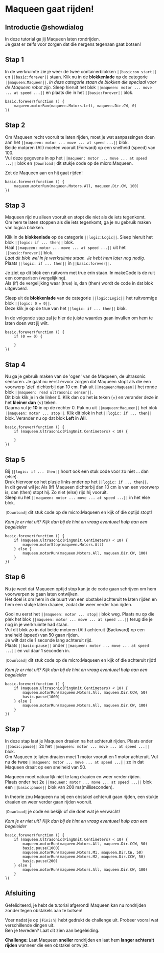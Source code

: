 # Maqueen gaat rijden!

## Introductie @showdialog

In deze tutorial ga jij Maqueen laten rondrijden.  
Je gaat er zelfs voor zorgen dat die nergens tegenaan gaat botsen!

## Stap 1
In de werkruimte zie je weer de twee containerblokken 
``||basic:on start||`` en ``||basic:forever||`` staan. 
Klik nu in de **blokkenlade** op de categorie ``||maqueen:Maqueen||``. 
*In deze categorie staan de blokken die speciaal voor de Maqueen robot zijn.*
Sleep hieruit het blok ``||maqueen: motor ... move ... at speed ...||`` en 
plaats die in het ``||basic:forever||`` blok.

```blocks
basic.forever(function () {
    maqueen.motorRun(maqueen.Motors.Left, maqueen.Dir.CW, 0)
})
```

## Stap 2
Om Maqueen recht vooruit te laten rijden, moet je wat aanpassingen doen aan het ``||maqueen: motor ... move ... at speed ...||`` blok.  
Beide motoren (All) moeten vooruit (Forward) op een snelheid (speed) van 100.  
Vul deze gegevens in op het ``||maqueen: motor ... move ... at speed ...||`` blok en ``|Download|`` dit stukje code op de micro:Maqueen.  

Zet de Maqueen aan en hij gaat rijden!

```blocks
basic.forever(function () {
    maqueen.motorRun(maqueen.Motors.All, maqueen.Dir.CW, 100)
})
```

## Stap 3 
Maqueen rijd nu alleen vooruit en stopt die niet als de iets tegenkomt.  
Om hem te laten stoppen als die iets tegenkomt, ga je nu gebruik maken van logica blokken.  

Klik in de **blokkenlade** op de categorie ``||logic:Logic||``.
Sleep hieruit het blok ``||logic: if ... then||`` blok.  
Haal ``||maqueen: motor ... move ... at speed ...||`` uit het ``||basic:forever||`` blok.    
*Laat dit blok wel in je werkruimte staan. Je hebt hem later nog nodig.*    
Plaats ``||logic: if ... then||`` in ``||basic:forever||``.      

Je ziet op dit blok een ruitvorm met true erin staan. In makeCode is de ruit een comparison (vergelijking).  
Als (if) de vergelijking waar (true) is, dan (then) wordt de code in dat blok uitgevoerd.  

Sleep uit de **blokkenlade** van de categorie ``||logic:Logic||`` het ruitvormige blok ``||logic: 0 = 0||``.  
Deze klik je op de true van het ``||logic: if ... then||`` blok.     

In de volgende stap zal je hier de juiste waardes gaan invullen om hem te laten doen wat jij wilt.     

```blocks
basic.forever(function () {
    if (0 == 0) {
        
    }
})
```

## Stap 4
Nu ga je gebruik maken van de 'ogen' van de Maqueen, de ultrasonic sensoren. 
Je gaat nu eerst ervoor zorgen dat Maqueen stopt als die een voorwerp 'ziet' dichterbij dan 10 cm. 
Pak uit ``||maqueen:Maqueen||`` het ronde blok ``||maqueen: read ultrasonic sensor||``.  
Dit blok klik je in de linker 0. Klik dan op het **is** teken (=) en verander deze in het **kleiner dan** (<) teken.    
Daarna vul je **10** in op de rechter 0. 
Pak nu uit ``||maqueen:Maqueen||`` het blok ``||maqueen: motor ... stop||``. Klik dit blok in het ``||logic: if ... then||`` blok. 
Verander nu op dat blok **Left** in **All**.  

```blocks
basic.forever(function () {
    if (maqueen.Ultrasonic(PingUnit.Centimeters) < 10) {
        
    }
})
```


## Stap 5
Bij ``||logic: if ... then||`` hoort ook een stuk code voor zo niet ... dan (else).    
Druk hiervoor op het plusje links onder op het ``||logic: if ... then||``.  
In dit geval wil je: Als (If) Maqueen dichterbij dan 10 cm is van een voorwerp is, dan (then) stopt hij. Zo niet (else) rijd hij vooruit.  
Sleep nu het ``||maqueen: motor ... move ... at speed ...||`` in het else blok.  

``|Download|`` dit stuk code op de micro:Maqueen en kijk of die optijd stopt!  

*Kom je er niet uit? Kijk dan bij de hint en vraag eventueel hulp aan een begeleider*


```blocks
basic.forever(function () {
    if (maqueen.Ultrasonic(PingUnit.Centimeters) < 10) {
        maqueen.motorStop(maqueen.Motors.All)
    } else {
        maqueen.motorRun(maqueen.Motors.All, maqueen.Dir.CW, 100)
    }
})
```

## Stap 6  
Nu je weet dat Maqueen optijd stop kan je de code gaan schrijven om hem voorwerpen te gaan laten ontwijken.  
Het doel is om hem in de buurt van een obstakel achteruit te laten rijden en hem een stukje laten draaien, zodat die weer verder kan rijden.  

Gooi nu eerst het ``||maqueen: motor ... stop||`` blok weg.  Plaats nu op die plek het blok ``||maqueen: motor ... move ... at speed ...||`` terug die je nog in je werkruimte had staan.    
Vul dit blok zo in dat beide motoren (All) achteruit (Backward) op een snelheid (speed) van 50 gaan rijden.  
Je wilt dat die 1 seconde lang achteruit rijd.    
Plaats ``||basic:pause||`` onder ``||maqueen: motor ... move ... at speed ...||`` en vul daar 1 seconden in. 

``|Download|`` dit stuk code op de micro:Maqueen en kijk of die achteruit rijdt!  

*Kom je er niet uit? Kijk dan bij de hint en vraag eventueel hulp aan een begeleider*

```blocks
basic.forever(function () {
    if (maqueen.Ultrasonic(PingUnit.Centimeters) < 10) {
        maqueen.motorRun(maqueen.Motors.All, maqueen.Dir.CCW, 50)
        basic.pause(1000)
    } else {
        maqueen.motorRun(maqueen.Motors.All, maqueen.Dir.CW, 100)
    }
})
```


## Stap 7
In deze stap laat je Maqueen draaien na het achteruit rijden.
Plaats onder ``||basic:pause||`` 2x het ``||maqueen: motor ... move ... at speed ...||`` blok.  
Om Maqueen te laten draaien moet 1 motor vooruit en 1 motor achteruit.  Vul nu de twee ``||maqueen: motor ... move ... at speed ...||`` zo in dat Maqueen draait op een snelheid van 50.  

Maqueen moet natuurlijk niet te lang draaien en weer verder rijden.  
Plaats onder het 2e ``||maqueen: motor ... move ... at speed ...||`` blok een ``||basic:pause||`` blok van 200 ms(milliseconden).   

In theorie zou Maqueen nu bij een obstakel achteruit gaan rijden, een stukje draaien en weer verder gaan rijden vooruit.  

``|Download|`` je code en bekijk of die doet wat je verwacht!    

*Kom je er niet uit? Kijk dan bij de hint en vraag eventueel hulp aan een begeleider*

```blocks
basic.forever(function () {
    if (maqueen.Ultrasonic(PingUnit.Centimeters) < 10) {
        maqueen.motorRun(maqueen.Motors.All, maqueen.Dir.CCW, 50)
        basic.pause(1000)
        maqueen.motorRun(maqueen.Motors.M1, maqueen.Dir.CW, 50)
        maqueen.motorRun(maqueen.Motors.M2, maqueen.Dir.CCW, 50)
        basic.pause(200)
    } else {
        maqueen.motorRun(maqueen.Motors.All, maqueen.Dir.CW, 100)
    }
})
```
## Afsluiting
Gefeliciteerd, je hebt de tutorial afgerond! Maqueen kan nu rondrijden zonder tegen obstakels aan te botsen!  

Voer nadat je op ``|Finish|`` hebt gedrukt de challenge uit. Probeer vooral wat verschillende dingen uit.  
Ben je tevreden? Laat dit zien aan begeleiding.        

**Challenge:** Laat Maqueen **sneller** rondrijden en laat hem **langer achteruit rijden** wanneer die een obstakel ontwijkt.

